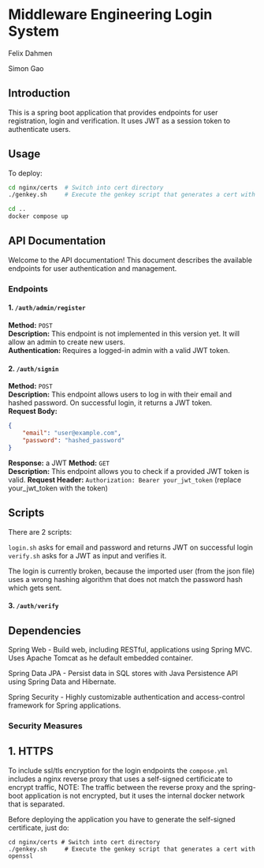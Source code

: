 # Middleware Engineering Login System

Felix Dahmen

Simon Gao

## Introduction

This is a spring boot application that provides endpoints for user registration, login and verification.
It uses JWT as a session token to authenticate users.

## Usage

To deploy: 

```bash
cd nginx/certs  # Switch into cert directory
./genkey.sh     # Execute the genkey script that generates a cert with openssl

cd ..
docker compose up
```

## API Documentation

Welcome to the API documentation! This document describes the available endpoints for user authentication and management.

### Endpoints

#### 1. `/auth/admin/register`
**Method:** `POST`  
**Description:** This endpoint is not implemented in this version yet. It will allow an admin to create new users.  
**Authentication:** Requires a logged-in admin with a valid JWT token.

#### 2. `/auth/signin`
**Method:** `POST`  
**Description:** This endpoint allows users to log in with their email and hashed password. On successful login, it returns a JWT token.  
**Request Body:**
```json
{
    "email": "user@example.com",
    "password": "hashed_password"
}
```

**Response:** a JWT 
**Method:** `GET`  
**Description:** This endpoint allows you to check if a provided JWT token is valid.
**Request Header:** `Authorization: Bearer your_jwt_token` (replace your_jwt_token with the token)

## Scripts

There are 2 scripts:

`login.sh` asks for email and password and returns JWT on successful login 
`verify.sh` asks for a JWT as input and verifies it.

The login is currently broken, because the imported user (from the json file) uses a wrong hashing algorithm 
that does not match the password hash which gets sent.

#### 3. `/auth/verify`

## Dependencies
Spring Web - Build web, including RESTful, applications using Spring MVC. Uses Apache Tomcat as
he default embedded container.

Spring Data JPA - Persist data in SQL stores with Java Persistence API using Spring Data and
Hibernate.

Spring Security - Highly customizable authentication and access-control framework for Spring applications.


### Security Measures

## 1. HTTPS

To include ssl/tls encryption for the login endpoints the `compose.yml` includes a nginx reverse proxy that uses a self-signed certificicate
to encrypt traffic, NOTE: The traffic between the reverse proxy and the spring-boot application is not encrypted, but it uses the internal docker network
that is separated.

Before deploying the application you have to generate the self-signed certificate, just do:
```console
cd nginx/certs # Switch into cert directory
./genkey.sh     # Execute the genkey script that generates a cert with openssl
```


